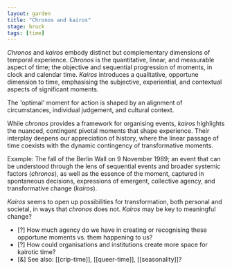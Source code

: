 ```yaml
---  
layout: garden
title: "Chronos and kairos"
stage: bruck
tags: [time]
---
```


_Chronos_ and _kairos_ embody distinct but complementary dimensions of temporal experience. _Chronos_ is the quantitative, linear, and measurable aspect of time; the objective and sequential progression of moments, in clock and calendar time. _Kairos_ introduces a qualitative, opportune dimension to time, emphasising the subjective, experiential, and contextual aspects of significant moments.

The 'optimal' moment for action is shaped by an alignment of circumstances, individual judgement, and cultural context.

While _chronos_ provides a framework for organising events, _kairos_ highlights the nuanced, contingent pivotal moments that shape experience. Their interplay deepens our appreciation of history, where the linear passage of time coexists with the dynamic contingency of transformative moments.

Example: The fall of the Berlin Wall on 9 November 1989; an event that can be understood through the lens of sequential events and broader systemic factors (_chronos_), as well as the essence of the moment, captured in spontaneous decisions, expressions of emergent, collective agency, and transformative change (_kairos_).

_Kairos_ seems to open up possibilities for transformation, both personal and societal, in ways that _chronos_ does not. _Kairos_ may be key to meaningful change?

- [?] How much agency do we have in creating or recognising these opportune moments vs. them happening to us?
- [?] How could organisations and institutions create more space for kairotic time?
- [&] See also: [[crip-time]], [[queer-time]], [[seasonality]]?
